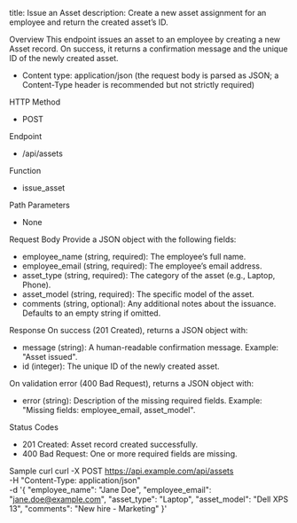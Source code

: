 title: Issue an Asset
description: Create a new asset assignment for an employee and return the created asset’s ID.

Overview
This endpoint issues an asset to an employee by creating a new Asset record. On success, it returns a confirmation message and the unique ID of the newly created asset.

- Content type: application/json (the request body is parsed as JSON; a Content-Type header is recommended but not strictly required)

HTTP Method
- POST

Endpoint
- /api/assets

Function
- issue_asset

Path Parameters
- None

Request Body
Provide a JSON object with the following fields:

- employee_name (string, required): The employee’s full name.
- employee_email (string, required): The employee’s email address.
- asset_type (string, required): The category of the asset (e.g., Laptop, Phone).
- asset_model (string, required): The specific model of the asset.
- comments (string, optional): Any additional notes about the issuance. Defaults to an empty string if omitted.

Response
On success (201 Created), returns a JSON object with:

- message (string): A human-readable confirmation message. Example: "Asset issued".
- id (integer): The unique ID of the newly created asset.

On validation error (400 Bad Request), returns a JSON object with:

- error (string): Description of the missing required fields. Example: "Missing fields: employee_email, asset_model".

Status Codes
- 201 Created: Asset record created successfully.
- 400 Bad Request: One or more required fields are missing.

Sample curl
    curl -X POST https://api.example.com/api/assets \
      -H "Content-Type: application/json" \
      -d '{
        "employee_name": "Jane Doe",
        "employee_email": "jane.doe@example.com",
        "asset_type": "Laptop",
        "asset_model": "Dell XPS 13",
        "comments": "New hire - Marketing"
      }'